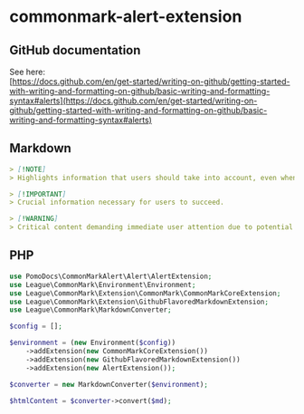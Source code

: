 # commonmark-alert-extension

## GitHub documentation

See here:\
[https://docs.github.com/en/get-started/writing-on-github/getting-started-with-writing-and-formatting-on-github/basic-writing-and-formatting-syntax#alerts](https://docs.github.com/en/get-started/writing-on-github/getting-started-with-writing-and-formatting-on-github/basic-writing-and-formatting-syntax#alerts)


## Markdown 

```md
> [!NOTE]
> Highlights information that users should take into account, even when skimming.

> [!IMPORTANT]
> Crucial information necessary for users to succeed.

> [!WARNING]
> Critical content demanding immediate user attention due to potential risks.
```

## PHP

```php
use PomoDocs\CommonMarkAlert\Alert\AlertExtension;
use League\CommonMark\Environment\Environment;
use League\CommonMark\Extension\CommonMark\CommonMarkCoreExtension;
use League\CommonMark\Extension\GithubFlavoredMarkdownExtension;
use League\CommonMark\MarkdownConverter;

$config = [];

$environment = (new Environment($config))
    ->addExtension(new CommonMarkCoreExtension())
    ->addExtension(new GithubFlavoredMarkdownExtension())
    ->addExtension(new AlertExtension());

$converter = new MarkdownConverter($environment);

$htmlContent = $converter->convert($md);
```

